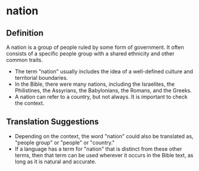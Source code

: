 # nation

## Definition

A nation is a group of people ruled by some form of government. It often consists of a specific people group with a shared ethnicity and other common traits.

* The term "nation" usually includes the idea of a well-defined culture and territorial boundaries.
* In the Bible, there were many nations, including the Israelites, the Philistines, the Assyrians, the Babylonians, the Romans, and the Greeks.
* A nation can refer to a country, but not always. It is important to check the context.


## Translation Suggestions



* Depending on the context, the word "nation" could also be translated as, "people group" or "people" or "country."
* If a language has a term for "nation" that is distinct from these other terms, then that term can be used wherever it occurs in the Bible text, as long as it is natural and accurate.